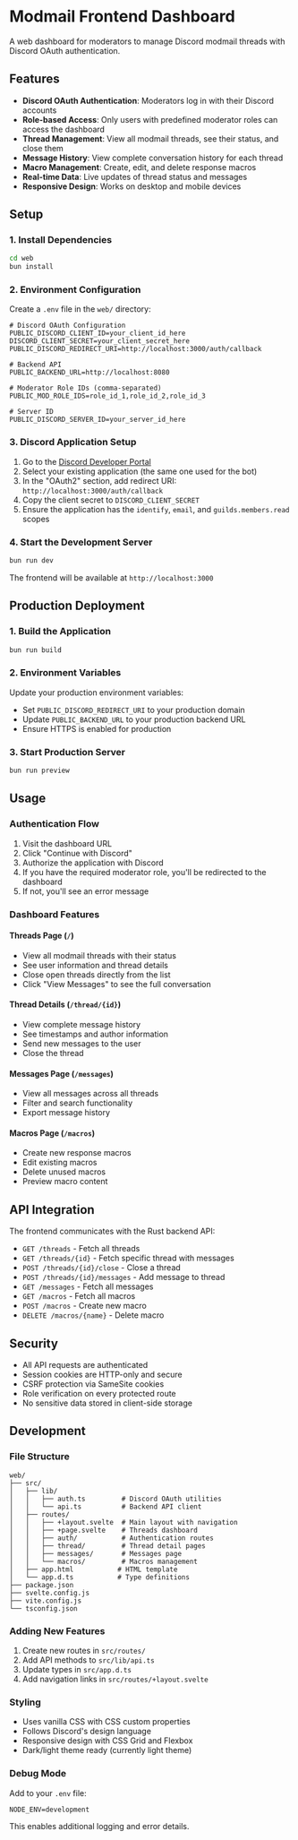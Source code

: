 # Modmail Frontend Dashboard

A web dashboard for moderators to manage Discord modmail threads with Discord OAuth authentication.

## Features

- **Discord OAuth Authentication**: Moderators log in with their Discord accounts
- **Role-based Access**: Only users with predefined moderator roles can access the dashboard
- **Thread Management**: View all modmail threads, see their status, and close them
- **Message History**: View complete conversation history for each thread
- **Macro Management**: Create, edit, and delete response macros
- **Real-time Data**: Live updates of thread status and messages
- **Responsive Design**: Works on desktop and mobile devices

## Setup

### 1. Install Dependencies

```bash
cd web
bun install
```

### 2. Environment Configuration

Create a `.env` file in the `web/` directory:

```env
# Discord OAuth Configuration
PUBLIC_DISCORD_CLIENT_ID=your_client_id_here
DISCORD_CLIENT_SECRET=your_client_secret_here
PUBLIC_DISCORD_REDIRECT_URI=http://localhost:3000/auth/callback

# Backend API
PUBLIC_BACKEND_URL=http://localhost:8080

# Moderator Role IDs (comma-separated)
PUBLIC_MOD_ROLE_IDS=role_id_1,role_id_2,role_id_3

# Server ID
PUBLIC_DISCORD_SERVER_ID=your_server_id_here
```

### 3. Discord Application Setup

1. Go to the [Discord Developer Portal](https://discord.com/developers/applications)
2. Select your existing application (the same one used for the bot)
3. In the "OAuth2" section, add redirect URI: `http://localhost:3000/auth/callback`
4. Copy the client secret to `DISCORD_CLIENT_SECRET`
5. Ensure the application has the `identify`, `email`, and `guilds.members.read` scopes

### 4. Start the Development Server

```bash
bun run dev
```

The frontend will be available at `http://localhost:3000`

## Production Deployment

### 1. Build the Application

```bash
bun run build
```

### 2. Environment Variables

Update your production environment variables:

- Set `PUBLIC_DISCORD_REDIRECT_URI` to your production domain
- Update `PUBLIC_BACKEND_URL` to your production backend URL
- Ensure HTTPS is enabled for production

### 3. Start Production Server

```bash
bun run preview
```

## Usage

### Authentication Flow

1. Visit the dashboard URL
2. Click "Continue with Discord"
3. Authorize the application with Discord
4. If you have the required moderator role, you'll be redirected to the dashboard
5. If not, you'll see an error message

### Dashboard Features

#### Threads Page (`/`)
- View all modmail threads with their status
- See user information and thread details
- Close open threads directly from the list
- Click "View Messages" to see the full conversation

#### Thread Details (`/thread/{id}`)
- View complete message history
- See timestamps and author information
- Send new messages to the user
- Close the thread

#### Messages Page (`/messages`)
- View all messages across all threads
- Filter and search functionality
- Export message history

#### Macros Page (`/macros`)
- Create new response macros
- Edit existing macros
- Delete unused macros
- Preview macro content

## API Integration

The frontend communicates with the Rust backend API:

- `GET /threads` - Fetch all threads
- `GET /threads/{id}` - Fetch specific thread with messages
- `POST /threads/{id}/close` - Close a thread
- `POST /threads/{id}/messages` - Add message to thread
- `GET /messages` - Fetch all messages
- `GET /macros` - Fetch all macros
- `POST /macros` - Create new macro
- `DELETE /macros/{name}` - Delete macro

## Security

- All API requests are authenticated
- Session cookies are HTTP-only and secure
- CSRF protection via SameSite cookies
- Role verification on every protected route
- No sensitive data stored in client-side storage

## Development

### File Structure

```
web/
├── src/
│   ├── lib/
│   │   ├── auth.ts         # Discord OAuth utilities
│   │   └── api.ts          # Backend API client
│   ├── routes/
│   │   ├── +layout.svelte  # Main layout with navigation
│   │   ├── +page.svelte    # Threads dashboard
│   │   ├── auth/           # Authentication routes
│   │   ├── thread/         # Thread detail pages
│   │   ├── messages/       # Messages page
│   │   └── macros/         # Macros management
│   ├── app.html           # HTML template
│   └── app.d.ts           # Type definitions
├── package.json
├── svelte.config.js
├── vite.config.js
└── tsconfig.json
```

### Adding New Features

1. Create new routes in `src/routes/`
2. Add API methods to `src/lib/api.ts`
3. Update types in `src/app.d.ts`
4. Add navigation links in `src/routes/+layout.svelte`

### Styling

- Uses vanilla CSS with CSS custom properties
- Follows Discord's design language
- Responsive design with CSS Grid and Flexbox
- Dark/light theme ready (currently light theme)

### Debug Mode

Add to your `.env` file:
```env
NODE_ENV=development
```

This enables additional logging and error details.